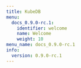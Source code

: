 ```yaml
---
title: KubeDB
menu:
  docs_0.9.0-rc.1:
    identifier: welcome
    name: Welcome
    weight: 10
menu_name: docs_0.9.0-rc.1
info:
  version: 0.9.0-rc.1
---
```


